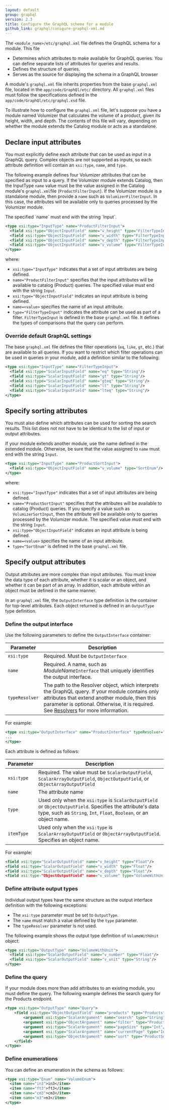 ```yaml
---
layout: default
group: graphql
version: 2.3
title: Configure the GraphQL schema for a module
github_link: graphql/conigure-graphql-xml.md
---
```


The `<module_name>/etc/graphql.xml` file defines the GraphQL schema for a module. This file

* Determines which attributes to make available for GraphQL queries. You can define separate lists of attributes for queries and results.
* Defines the structure of queries.
* Serves as the source for displaying the schema in a GraphQL browser

A module's `graphql.xml` file inherits properties from the base `graphql.xml` file, located in the `app/code/GraphQl/etc/` directory. All `graphql.xml` files must follow the specifications defined in the `app/code/GraphQl/etc/graphql.xsd` file.

To illustrate how to configure the `graphql.xml` file, let's suppose you have a module named Volumizer that calculates the volume of a product, given its height, width, and depth. The contents of this file will vary, depending on whether the module extends the Catalog module or acts as a standalone.


## Declare input attributes

You must explicitly define each attribute that can be used as input in a GraphQL query. Complex objects are not supported as inputs, so each attribute definition will contain an `xsi:type`, `name`, and `type`.

The following example defines four Volumizer attributes that can be specified as input to a query. If the Volumizer module extends Catalog, then the InputType `name` value must be the value assigned in the Catalog module's `graphql.xml`file (`ProductFilterInput`). If the Volumizer module is a standalone module, then provide a `name` such as `VolumizerFilterInput`. In this case, the attributes will be available only to queries processed by the Volumizer module.

<div class="bs-callout bs-callout-info" id="info" markdown="1">
The specified `name` must end with the string `Input`.
</div>

``` xml
<type xsi:type="InputType" name="ProductFilterInput">
  <field xsi:type="ObjectInputField" name="v_height" type="FilterTypeInput"/>
  <field xsi:type="ObjectInputField" name="v_width" type="FilterTypeInput"/>
  <field xsi:type="ObjectInputField" name="v_depth" type="FilterTypeInput"/>
  <field xsi:type="ObjectInputField" name="v_volume" type="FilterTypeInput"/>
</type>
```

where:

* `xsi:type="InputType"` indicates that a set of input attributes are being defined.
* `name="ProductFilterInput"` specifies that the input attributes will be available to catalog (Product) queries.  The specified value must end with the string `Input`.
* `xsi:type="ObjectInputField"` indicates an input attribute is being defined.
* `name=<value>` specifies the name of an input attribute.
* `type="FilterTypeInput"` indicates the attribute can be used as part of a filter. `FilterTypeInput` is defined in the base `graphql.xml` file. It defines the types of comparisons  that the query can perform.

### Override default GraphQL settings

The base `graphql.xml` file defines the filter operations (`eq`, `like`, `gt`, etc.) that are available to all queries. If you want to restrict which filter operations can be used in queries in your module, add a definition similar to the following:

``` xml
<type xsi:type="InputType" name="FilterTypeInput">
  <field xsi:type="ScalarInputField" name="eq" type="String"/>
  <field xsi:type="ScalarInputField" name="gt" type="String"/>
  <field xsi:type="ScalarInputField" name="gteq" type="String"/>
  <field xsi:type="ScalarInputField" name="lt" type="String"/>
  <field xsi:type="ScalarInputField" name="lteq" type="String"/>
</type>
```

## Specify sorting attributes

You must also define which attributes can be used for sorting the search results. This list does not not have to be identical to the list of input or output attributes.

If your module extends another module, use the name defined in the extended module. Otherwise, be sure that the value assigned to `name` must end with the string `Input`.

``` xml
<type xsi:type="InputType" name="ProductSortInput">
  <field xsi:type="ObjectInputField" name="v_volume" type="SortEnum"/>
</type>
```

where:

* `xsi:type="InputType"` indicates that a set of input attributes are being defined.
* `name="ProductSortInput"` specifies that the  attributes will be available to catalog (Product) queries. If you specify a value such as `VolumizerSortInput`, then the attribute will be available only to queries processed by the Volumizer module. The specified value must end with the string `Input`.
* `xsi:type="ObjectInputField"` indicates an input attribute is being defined.
* `name=<value>` specifies the name of an input attribute.
* `type="SortEnum"` is defined in the base `graphql.xml` file.

## Specify output attributes

Output attributes are more complex than input attributes. You must know the data type of each attribute, whether it is scalar or an object, and whether it can be part of an array. In addition, each attribute within an object must be defined in the same manner.

In an `graphql.xml` file, the `OutputInterface` type definition is the container for top-level attributes. Each object returned is defined in an `OutputType` type definition.

### Define the output interface

Use the following parameters to define the `OutputInterface` container:

Parameter | Description
--- | ---
`xsi:type` | Required. Must be `OutputInterface`
`name` | Required. A name, such as *ModuleName*`Interface` that uniquely identifies the output interface.
`typeResolver` | The path to the Resolver object, which interprets the GraphQL query. If your module contains only attributes that extend another module, then this parameter is optional. Otherwise, it is required. See [Resolvers]({{page.baseurl}}graphql/resolvers.html) for more information.

For example:

``` xml
<type xsi:type="OutputInterface" name="ProductInterface" typeResolver="PathToModule\Model\MyResolver">
...
</type>
```

Each attribute is defined as follows:

Parameter | Description
--- | ---
`xsi:type` | Required. The value must be `ScalarOutputField`, `ScalarArrayOutputField`, `ObjectOutputField`, or `ObjectArrayOutputField`
`name` | The attribute name
`type` | Used only when the `xsi:type` is `ScalarOutputField` or `ObjectOutputField`. Specifies the attribute's data type, such as `String`, `Int`, `Float`, `Boolean`, or an object name.
`itemType` | Used only when the `xsi:type` is `ScalarArrayOutputField` or `ObjectArrayOutputField`. Specifies an object name.

For example:

``` xml
<field xsi:type="ScalarOutputField" name="v_height" type="Float"/>
<field xsi:type="ScalarOutputField" name="v_width" type="Float"/>
<field xsi:type="ScalarOutputField" name="v_depth" type="Float"/>
<field xsi:type-"ObjectOutputField" name="v_volume" type="VolumeWithUnit">
```

### Define attribute output types

Individual output types have the same structure as the output interface definition with the following exceptions:

* The `xsi:type` parameter must be set to `OutputType`.
* The `name` must match a value defined by the `type` parameter.
* The `typeResolver` parameter is not used.

The following example shows the output type definition of `VolumeWithUnit` object:

``` xml
<type xsi:type="OutputType" name="VolumeWithUnit">
  <field xsi:type="ScalarOutputField" name="v_number" type="Float"/>
  <field xsi:type="ScalarOutputField" name="v_unit" type="String"/>
</type>
```

### Define the query

If your module does more than add attributes to an existing module, you must define the query. The following example defines the search query for the Products endpoint.

``` xml
<type xsi:type="OutputType" name="Query">
    <field xsi:type="ObjectOutputField" name="products" type="Products" resolver="\Magento\GraphQlCatalog\Model\Resolver\Products">
        <argument xsi:type="ScalarArgument" name="search" type="String"/>
        <argument xsi:type="ObjectArgument" name="filter" type="ProductFilterInput" required="true"/>
        <argument xsi:type="ScalarArgument" name="pageSize" type="Int"/>
        <argument xsi:type="ScalarArgument" name="currentPage" type="Int"/>
        <argument xsi:type="ObjectArgument" name="sort" type="ProductSortInput"/>
    </field>
</type>
```

### Define enumerations

You can define an enumeration in the schema as follows:

``` xml
<type xsi:type="Enum" name="VolumeEnum">
  <item name="in3">in3</item>
  <item name="ft3">ft3</item>
  <item name="cm3">cm3</item>
  <item name="m3">m3</item>
</type>
```

